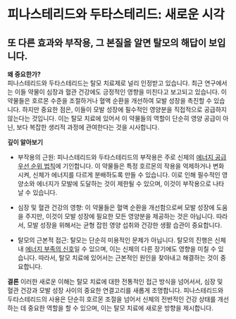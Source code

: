 ﻿# 피나스테리드와 두타스테리드: 새로운 시각
## 또 다른 효과와 부작용, 그 본질을 알면 탈모의 해답이 보입니다.  
  
**왜 중요한가?**  
피나스테리드와 두타스테리드는 탈모 치료제로 널리 인정받고 있습니다. 최근 연구에서는 이들 약물이 심장과 혈관 건강에도 긍정적인 영향을 미친다고 보고되고 있습니다. 이 약물들은 호르몬 수준을 조절하거나 혈액 순환을 개선하여 모발 성장을 촉진할 수 있습니다. 하지만 중요한 점은, 이들이 모발 성장에 필수적인 영양분을 직접적으로 공급하지 않는다는 것입니다. 이는 탈모 치료에 있어서 이 약물들의 역할이 단순히 영양 공급이 아닌, 보다 복잡한 생리적 과정에 관여한다는 것을 시사합니다.  
  
**깊이 알아보기**

 - 부작용의 근원: 피나스테리드와 두타스테리드의 부작용은 주로 신체의 [에너지 공급 우선 순위 법칙](https://frontier-three.vercel.app/kr/m03/m0305)에 기인합니다. 이 약물들은 특정 호르몬의 작용을 억제하거나 변화시켜, 신체가 에너지를 다르게 분배하도록 만들 수 있습니다. 이로 인해 필수적인 영양소와 에너지가 모발에 도달하는 것이 제한될 수 있으며, 이것이 부작용으로 나타날 수 있습니다.  
  
 - 심장 및 혈관 건강의 영향: 이 약물들은 혈액 순환을 개선함으로써 모발 성장에 도움을 주지만, 이것이 모발 성장에 필요한 모든 영양분을 제공하는 것은 아닙니다. 따라서, 모발 성장을 위해서는 균형 잡힌 영양 섭취와 건강한 생활 습관이 중요합니다.  
  
 - 탈모의 근본적 접근: 탈모는 단순히 미용적인 문제가 아닙니다. 탈모의 진행은 신체 내 [에너지 부족의 신호](https://frontier-three.vercel.app/kr/m03/m0306)일 수 있으며, 이는 신체의 다른 장기에도 영향을 미칠 수 있습니다. 따라서, 탈모 치료에 있어서는 근본적인 원인을 찾아내고 해결하는 것이 중요합니다.  
  
**결론**
이러한 새로운 이해는 탈모 치료에 대한 전통적인 접근 방식을 넘어서서, 심장 및 혈관 건강과 모발 성장 사이의 중요한 연결고리를 새롭게 조명합니다. 피나스테리드와 두타스테리드의 사용은 단순히 호르몬 조절을 넘어서 신체의 전반적인 건강 상태를 개선하는 데 중요한 역할을 할 수 있으며, 이는 탈모 치료에 새로운 방향을 제시합니다.
